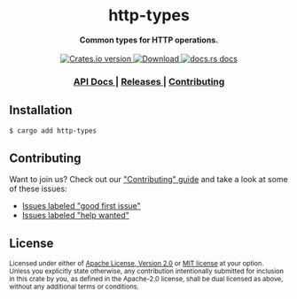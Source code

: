 <h1 align="center">http-types</h1>
<div align="center">
  <strong>
    Common types for HTTP operations.
  </strong>
</div>

<br />

<div align="center">
  <!-- Crates version -->
  <a href="https://crates.io/crates/http-types">
    <img src="https://img.shields.io/crates/v/http-types.svg?style=flat-square"
    alt="Crates.io version" />
  </a>
  <!-- Downloads -->
  <a href="https://crates.io/crates/http-types">
    <img src="https://img.shields.io/crates/d/http-types.svg?style=flat-square"
      alt="Download" />
  </a>
  <!-- docs.rs docs -->
  <a href="https://docs.rs/http-types">
    <img src="https://img.shields.io/badge/docs-latest-blue.svg?style=flat-square"
      alt="docs.rs docs" />
  </a>
</div>

<div align="center">
  <h3>
    <a href="https://docs.rs/http-types">
      API Docs
    </a>
    <span> | </span>
    <a href="https://github.com/http-rs/http-types/releases">
      Releases
    </a>
    <span> | </span>
    <a href="https://github.com/http-rs/http-types/blob/master.github/CONTRIBUTING.md">
      Contributing
    </a>
  </h3>
</div>

## Installation
```sh
$ cargo add http-types
```

## Contributing
Want to join us? Check out our ["Contributing" guide][contributing] and take a
look at some of these issues:

- [Issues labeled "good first issue"][good-first-issue]
- [Issues labeled "help wanted"][help-wanted]

[contributing]: https://github.com/http-rs/http-types/blob/master.github/CONTRIBUTING.md
[good-first-issue]: https://github.com/http-rs/http-types/labels/good%20first%20issue
[help-wanted]: https://github.com/http-rs/http-types/labels/help%20wanted

## License

<sup>
Licensed under either of <a href="LICENSE-APACHE">Apache License, Version
2.0</a> or <a href="LICENSE-MIT">MIT license</a> at your option.
</sup>

<br/>

<sub>
Unless you explicitly state otherwise, any contribution intentionally submitted
for inclusion in this crate by you, as defined in the Apache-2.0 license, shall
be dual licensed as above, without any additional terms or conditions.
</sub>
